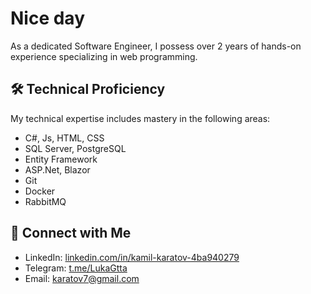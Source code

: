 # Nice day 
As a dedicated Software Engineer, I possess over 2 years of hands-on experience specializing in web programming.

## 🛠 Technical Proficiency
My technical expertise includes mastery in the following areas:
- C#, Js, HTML, CSS
- SQL Server, PostgreSQL
- Entity Framework
- ASP.Net, Blazor
- Git
- Docker
- RabbitMQ

## 🔗 Connect with Me
- LinkedIn: [linkedin.com/in/kamil-karatov-4ba940279](https://www.linkedin.com/in/kamil-karatov-4ba940279/)
- Telegram: [t.me/LukaGtta](https://t.me/LukaGtta)
- Email: karatov7@gmail.com


